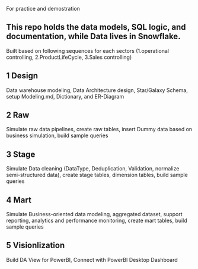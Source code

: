 For practice and demostration

This repo holds the **data models, SQL logic, and documentation**, while Data lives in Snowflake.
--------------------------------------------------------------------------------------

Built based on following sequences for each sectors (1.operational controlling, 2.ProductLifeCycle, 3.Sales controlling)

## 1 Design
Data warehouse modeling, Data Architecture design, Star/Galaxy Schema, setup Modeling.md, Dictionary, and ER-Diagram 
## 2 Raw
Simulate raw data pipelines, create raw tables, insert Dummy data based on business simulation, build sample queries
## 3 Stage
Simulate Data cleaning (DataType, Deduplication, Validation, normalize semi-structured data), create stage tables, dimension tables, build sample queries
## 4 Mart
Simulate Business-oriented data modeling, aggregated dataset, support reporting, analytics and performance monitoring, create mart tables, build sample queries
## 5 Visionlization
Build DA View for PowerBI, Connect with PowerBI Desktop Dashboard

